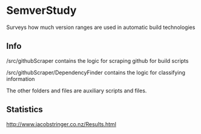 # SemverStudy
Surveys how much version ranges are used in automatic build technologies

## Info
/src/githubScraper contains the logic for scraping github for build scripts

/src/githubScraper/DependencyFinder contains the logic for classifying information

The other folders and files are auxiliary scripts and files.

## Statistics
http://www.jacobstringer.co.nz/Results.html
